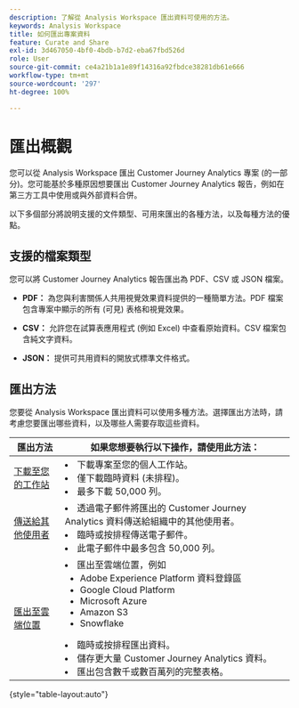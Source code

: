 ```yaml
---
description: 了解從 Analysis Workspace 匯出資料可使用的方法。
keywords: Analysis Workspace
title: 如何匯出專案資料
feature: Curate and Share
exl-id: 3d467050-4bf0-4bdb-b7d2-eba67fbd526d
role: User
source-git-commit: ce4a21b1a1e89f14316a92fbdce38281db61e666
workflow-type: tm+mt
source-wordcount: '297'
ht-degree: 100%

---
```


# 匯出概觀

您可以從 Analysis Workspace 匯出 Customer Journey Analytics 專案 (的一部分)。您可能基於多種原因想要匯出 Customer Journey Analytics 報告，例如在第三方工具中使用或與外部資料合併。

以下多個部分將說明支援的文件類型、可用&#x200B;來匯出的各種方法，以及每種方法的優點。

## 支援的檔案類型

您可以將 Customer Journey Analytics 報告匯出為 PDF、CSV 或 JSON 檔案。

* **PDF：** 為您與利害關係人共用視覺效果資料提供的一種簡單方法。PDF 檔案包含專案中顯示的所有 (可見) 表格和視覺效果。

* **CSV：** 允許您在試算表應用程式 (例如 Excel) 中查看原始資料。CSV 檔案包含純文字資料。

* **JSON：** 提供可共用資料的開放式標準文件格式。

## 匯出方法

您要從 Analysis Workspace 匯出資料可以使用多種方法。選擇匯出方法時，請考慮您要匯出哪些資料，以及哪些人需要存取這些資料。

| 匯出方法 | 如果您想要執行以下操作，請使用此方法： |
|---------|----------|
| [下載至您的工作站](/help/analysis-workspace/export/download-send.md) | <li>下載專案至您的個人工作站。</li><li>僅下載臨時資料 (未排程)。</li> <li>最多下載 50,000 列。</li> <!--true? Are there 2 different options to download to your workstation?--> <!-- is this emailing it? --> |
| [傳送給其他使用者](/help/analysis-workspace/export/t-schedule-report.md) | <li>透過電子郵件將匯出的 Customer Journey Analytics 資料傳送給組織中的其他使用者。</li><li>臨時或按排程傳送電子郵件。</li> <li>此電子郵件中最多包含 50,000 列。</li> <!--true?--> |
| [匯出至雲端位置](/help/analysis-workspace/export/export-cloud.md) | <li>匯出至雲端位置，例如 <ul><li>Adobe Experience Platform 資料登錄區</li><li>Google Cloud Platform</li><li>Microsoft Azure</li><li>Amazon S3</li><li>Snowflake</li></ul></li><li>臨時或按排程匯出資料。</li><li>儲存更大量 Customer Journey Analytics 資料。</li><li>匯出包含數千或數百萬列的完整表格。<!-- What other things? Wiki talks about things that aren't even possible in Data Warehouse. What are they? --> </li> |

{style="table-layout:auto"}
